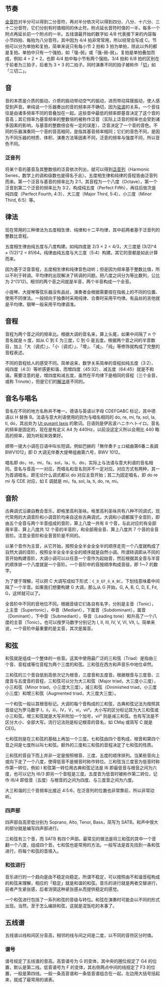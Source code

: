 ## 节奏

[全音符](http://en.wikipedia.org/wiki/Whole_note)对半分可以得到二分音符，再对半分依次可以得到四分、八分、十六分、三十二分音符，它们分别有时值相同的休止符。附点延长音符时值的一半，每多一个附点再延长前一个附点的一半。五线谱最开始的数字如 4/8 代表接下来的内容每小节四拍、每拍为八分音符。其中因为 4/4 拍非常常用，所以经常会写成 C。节拍可以分为单拍和复拍，简单来说只有每小节 2 拍和 3 拍为单拍，除此以外的都是复拍。单拍中只有一个强拍，如「强-弱」或「强-弱-弱」。复拍是单拍叠加而成，例如 4 = 2 + 2，也即 4/4 拍中每小节有两个强拍。3/4 拍和 6/8 拍的区别在于前者为三拍子，后者为 3 + 3 的二拍子。同时演奏不同的拍子被称作「[切](http://en.wikipedia.org/wiki/Cross_beat)」如「三切二」。

## 音

音的本质是介质的振动，介质的振动带动空气的振动，进而带动耳膜振动，使人感受到声音。单纯说一个乐器奏出的音的频率并不确切，因为[驻波](http://en.wikipedia.org/wiki/Standing_wave)的关系，一个音往往是由诸多频率不同的音叠加在一起。这些音中最低的频率即基音决定了这个音的音高；其它频率为基音频率的整数倍的被称作泛音（实际上泛音的频率也会受到诸多因素的影响，与基音的整数倍会有一定的误差），泛音决定了一个音的音色。不同的乐器演奏同一个音的音高相同，是指其基音频率相同；它们的音色不同，是因为不同乐器的材质、体积、演奏方法等因素不同，泛音的频率与强度不同，所以音色不同。

### 泛音列

将某个音的基音及其整数倍的泛音依次列出，就可以得到<a href="http://en.wikipedia.org/wiki/Harmonic_series_(music)">泛音列</a>（Harmonic Series，数学上的调和级数也是得名于此）。五度相生律和纯律的音程皆由泛音列而来。第一个泛音与基音的频率比为 2:1，其音程为一个八度（Octave），第一个泛音到第二个泛音的频率比为 3:2，构成纯五度（Perfect Fifth），再往后依次是纯四度（Perfect Fourth, 4:3）、大三度（Major Third, 5:4）、小三度（Minor Third, 6:5）等。

## 律法

现在常用的三种律法为五度相生律、纯律和十二平均律，其中前两者基于泛音列的整数比音程。

五度相生律由纯五度与八度构建。如纯四度是 2/3 × 2 = 4/3，大三度是 (3/2)^4 × (1/2)^2 = 81/64。纯律由纯五度与大三度（5:4）构建。其它的音都是如此计算而来。

因为基于泛音音程，五度相生律和纯律音色动听；但是因为频率基于整数比值，所以不利于转调。平均律的出现解决了转调的问题。把八度之间分为等比数列，公比为 2^(1/12)。相邻的两个音之间就是半音，两个半音构成一个全音。

小提琴、大提琴等弦乐器没有品丝，演奏者会根据需要按在指板上的不同的位置、使用不同律法。一般倾向于独奏时采用纯律、合奏时采用平均律。有品丝的吉他就是平均律。钢琴一般采用平均律调准。

## 音程

音程为两个音之间的频率比。根据大调的音名来，算上头尾，如果中间隔了 n 个音名就是 n 度，如从 C 到 E 为三度，C 到 G 是五度。根据两个音之间的半音数目，加上「大（调式）」、「小（调式）」、「增」、「减」、「纯」等修饰就构成了完整的音程表述。

不同的音程给人的感受不同。简单说来，数学关系简单的音程如纯五度（3:2）、纯四度（4:3）等听感更和谐，而增四度（45:32）、减五度（64:45）就是不和谐。需要注意的是，增四度和减五度，虽然在平均律下是相同的音程（三个全音，或称 Trinote），但是它们的[解法](http://en.wikipedia.org/wiki/Tritone#Resolution)是不同的。

## 音名与唱名

音名在不同的地方名称并不唯一。德语与英语以字母 CDEFGABC 标记，其中德语以 H 替换 B。法语与意大利语使用的则为与唱名相同的 do, re, mi, fa, sol, la, ti, do，其出处为 [Ut queant laxis](https://en.wikipedia.org/wiki/Ut_queant_laxis) 的歌词。日语则是伊呂波ハニホヘトイロ。音名的频率是固定的，现在是有定义 A4 为 440Hz，以前没这定义所以会用比 440 略高的频率，因为听起来效果好。

顺带一提大小调在日语中叫长短调。例如巴赫的「無伴奏チェロ組曲第6番ニ長調 BWV1012」即 D 大调无伴奏大提琴组曲第六号，BWV 1012。

唱名即 do，re，mi，fa，sol，la，ti，do，实际上与法语与意大利语的音名相同。音名与音高一一对应，而唱名和音名则并不一定对应。对应方式有两种，其一为首调唱名，即无论什么调式都以 do 对应主音开始；其二为固定唱名，即 do re mi 与 CDE 对应，如 E 调就是 mi，fa, sol, la, ti, do, re, mi。

## 音阶

古典调式沿袭自教会音乐，即格里高利圣咏。格里高利圣咏共有八种不同调式，现代常用的大调音阶和小调音阶均来自这些古典调式。大调和小调都属于全音阶，即由五个全音与两个半音组成的音阶，算上八度一共有 8 个音，与此对应的有全部用半音、算上八度共 12 个音的半音阶，和全部用全音、算上八度共 7 个音的全音音阶。注意全音阶和全音音阶是不同的。

以某个音作为主音，从它开始，按照全全半全全全半的顺序走完一个八度就构成了自然大调的音阶，按照全半全全半全全的顺序就是自然小调。所谓转调即从不同的音开始构建音阶，大调小调可以以任意一个音作为起始音，然后根据其全音与半音的顺序排一个八度就是一个音阶。一个音阶中的音按顺序构成音级，即 1～7 的数字。

为了便于理解，可以把 C 大调写成如下形式：`C_D_EF_G_A_BC`，下划线意味着中间隔了一个半音。如果我们想要构建 G 大调，那么从 G 开始，G, A, B, C, D, E, F♯, G，这样就可以了。

全音阶中不同的音地位不同。根据音级它们各自有名字，分别是主音（Tonic），上主音（Supertonic），中音（Mediant），下属音（Subdominant），属音（Dominant），下中音（Submediant），导音（Leading tone）和升高了一个八度的主音（Tonic）。也可以按罗马数字分别记为 I, II, III, IV, V, VI, VII, I。简单来说，一个音阶中最重要的是主音，其次是属音。

## 和弦

和弦就是组成一个整体的一些音。这其中使用最广泛的三和弦（Triad）是指由三个音、音程或等位音程为两个三度的和弦。三和弦在西方和声音乐中地位卓然。

三和弦的三个音自低到高依次记为根音，三度音和五度音。根据根音与三度音、三度音与五度音的音程，三和弦可以分为大三和弦（Major triad，大三度小三度），小三和弦（Minor triad，小三度大三度），减三和弦（Dinimished triad，小三度小三度）和增三和弦（Augmented triad，大三度大三度）。

一个和弦一般以其根音标记。大调的每个音构成的三和弦，古典和弦记法为按照其音级记为罗马数字 I，ii，iii，IV，V，vi，vii°。大小写的区分标记其为大三和弦或小三和弦。增三和弦就是大写并附加一个加号，vii° 则是减三和弦。也有写法是不区分大小、全部大写。流行记法则是标记根音的音名，如 CMaj 或简写 C 就是 CEG。

七和弦则是在三和弦的基础上再加一个三度。七和弦由四个音构成，根音和第四个音之间是七度所以叫七和弦。额外的三度和三和弦的音程决定了七和弦的性质。

三和弦的音自下而上并非一定是按照根音、三度、五度的顺序排列。当某些音向上或向下走了一个八度，使得低音不是根音时称作转位。三和弦当三度音为低音时称作第一转位，例如 I 和弦第一转位用古典和弦记法是 I6 即最低音与根音之间为六度，也可以记为 I6/3 即另一个音程是三度。五度音为低音时被称作第二转位，记作 I6/4 即低音（五度）与根音的之间为四度、与三度音之间为六度。

大三和谐的三个音频率比接近 4:5:6，在泛音列的位置也非常靠前，所以非常动听。

### 四声部

四声部自高至低分别为 Soprano, Alto, Tenor, Bass，简写为 SATB。和声中很大的部分就是编写四声部进行。

三和弦有三个音，而 SATB 有四个声部。最常见的做法是将三和弦的其中一个音翻一个八度，组成四个音。七和弦也是常用的方法。一般写法是首先找到一条和弦进行，将每个和弦的音填入。

### 和弦进行

音乐进行的一个趋向是由不稳定向稳定。所谓不稳定，可以按照由不和谐音程构成的和弦来理解，相应的「稳定」就是和谐的和弦。音乐的进行就是两者交替进行，前者产生紧张感，后者消弭这种紧张感从而提供稳定的感觉。

一个和弦进行包括了一系列和弦的音级与转位。和弦在演奏时可能会以不同的形式出现。当然，至于怎么编排和弦，这就是混饭吃的本事了。

## 五线谱

五线谱以线和间区分音高，相邻的线与间之间是二度，以不同的音符区分时值。

### 谱号

谱号规定了五线谱的音高。高音谱号为 G 的变体，其中央的圈位规定了 G4 的位置，默认是第二线。低音谱号为 F 的变体，其右侧两点中间的线规定了 F3 的位置，一般是第四线。一般一条高音谱和一条低音谱组合在一起，左边用大括号括起来，就成了最常用的谱表。
